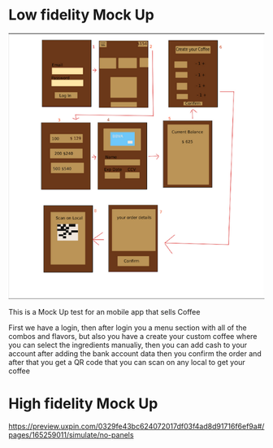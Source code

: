 <h1> Low fidelity Mock Up </h1>
<img src="ok.png">
<p> This is a Mock Up test for an mobile app that sells Coffee </p> 
<p> First we have a login, then after login you a menu section with all of the combos and flavors, but also you have a create your custom coffee where you can select the ingredients manualiy,
  then you can add cash to your account after adding the bank account data then you confirm the order and after that you get a QR code that you can scan on any local to get your coffee
</p> 

<h1> High fidelity Mock Up </h1>

<a>https://preview.uxpin.com/0329fe43bc624072017df03f4ad8d91716f6ef9a#/pages/165259011/simulate/no-panels</a>
